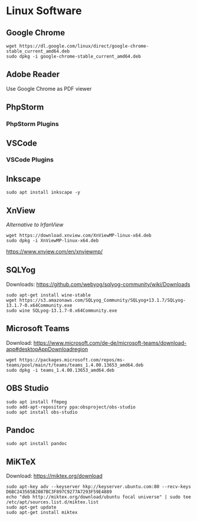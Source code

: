 # Linux Software

## Google Chrome

```
wget https://dl.google.com/linux/direct/google-chrome-stable_current_amd64.deb
sudo dpkg -i google-chrome-stable_current_amd64.deb
```

## Adobe Reader

Use Google Chrome as PDF viewer

## PhpStorm

### PhpStorm Plugins

## VSCode

### VSCode Plugins

## Inkscape

```
sudo apt install inkscape -y
```

## XnView

*Alternative to IrfanView*

```
wget https://download.xnview.com/XnViewMP-linux-x64.deb
sudo dpkg -i XnViewMP-linux-x64.deb
```
<https://www.xnview.com/en/xnviewmp/>

## SQLYog

Downloads: <https://github.com/webyog/sqlyog-community/wiki/Downloads>

```
sudo apt-get install wine-stable
wget https://s3.amazonaws.com/SQLyog_Community/SQLyog+13.1.7/SQLyog-13.1.7-0.x64Community.exe
sudo wine SQLyog-13.1.7-0.x64Community.exe
```

## Microsoft Teams

Download: <https://www.microsoft.com/de-de/microsoft-teams/download-app#desktopAppDownloadregion>

```
wget https://packages.microsoft.com/repos/ms-teams/pool/main/t/teams/teams_1.4.00.13653_amd64.deb
sudo dpkg -i teams_1.4.00.13653_amd64.deb
```

## OBS Studio

```
sudo apt install ffmpeg
sudo add-apt-repository ppa:obsproject/obs-studio
sudo apt install obs-studio
```

## Pandoc

```
sudo apt install pandoc
```

## MiKTeX

Download: <https://miktex.org/download>

```
sudo apt-key adv --keyserver hkp://keyserver.ubuntu.com:80 --recv-keys D6BC243565B2087BC3F897C9277A7293F59E4889
echo "deb http://miktex.org/download/ubuntu focal universe" | sudo tee /etc/apt/sources.list.d/miktex.list
sudo apt-get update
sudo apt-get install miktex
```

